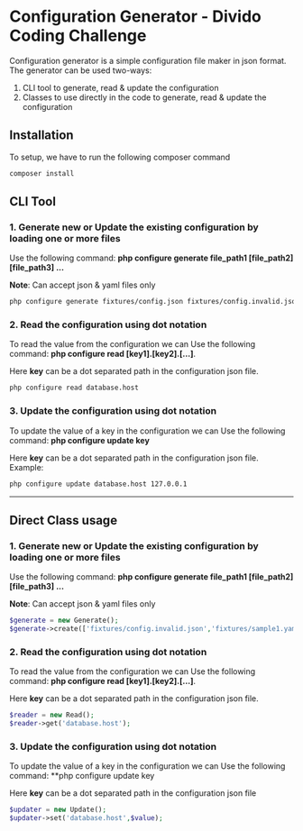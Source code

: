 # Configuration Generator - Divido Coding Challenge

Configuration generator is a simple configuration file maker in json format. The generator can be used two-ways:

1. CLI tool to generate, read & update the configuration
2. Classes to use directly in the code to generate, read & update the configuration

## Installation

To setup, we have to run the following composer command

```bash
composer install
```

## CLI Tool

### 1. Generate new or Update the existing configuration by loading one or more files

Use the following command: **php configure generate file_path1 [file_path2] [file_path3] ...**

**Note**: Can accept json & yaml files only

```bash
php configure generate fixtures/config.json fixtures/config.invalid.json fixtures/sample1.yaml
```

### 2. Read the configuration using dot notation

To read the value from the configuration we can Use the following command: **php configure read [key1].[key2].[...]**.

Here **key** can be a dot separated path in the configuration json file.

```bash
php configure read database.host
```

### 3. Update the configuration using dot notation

To update the value of a key in the configuration we can Use the following command: **php configure update key <value>**

Here **key** can be a dot separated path in the configuration json file.
Example:

```bash
php configure update database.host 127.0.0.1
```

---

## Direct Class usage

### 1. Generate new or Update the existing configuration by loading one or more files

Use the following command: **php configure generate file_path1 [file_path2] [file_path3] ...**

**Note**: Can accept json & yaml files only
```php
$generate = new Generate();
$generate->create(['fixtures/config.invalid.json','fixtures/sample1.yaml']);
```

### 2. Read the configuration using dot notation

To read the value from the configuration we can Use the following command: **php configure read [key1].[key2].[...]**.

Here **key** can be a dot separated path in the configuration json file.

```php
$reader = new Read();
$reader->get('database.host');
```

### 3. Update the configuration using dot notation

To update the value of a key in the configuration we can Use the following command: \*\*php configure update key <value>

Here **key** can be a dot separated path in the configuration json file

```php
$updater = new Update();
$updater->set('database.host',$value);
```

